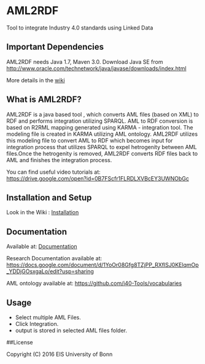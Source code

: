 # AML2RDF   
Tool to integrate Industry 4.0 standards using Linked Data


## Important Dependencies

AML2RDF needs Java 1.7, Maven 3.0. Download Java SE from  
http://www.oracle.com/technetwork/java/javase/downloads/index.html

More details in the [wiki](https://github.com/i40-Tools/AML2RDF/wiki)

## What is AML2RDF?

AML2RDF is a java based tool , which converts AML files (based on XML) to RDF and performs integration utilizing SPARQL. AML to RDF conversion is based on R2RML mapping generated using KARMA - integration tool. The modeling file is created in KARMA utilizing AML ontology. AML2RDF utilizes this modeling file to convert AML to RDF which becomes input for integration process that utilizes SPARQL to expel hetrogenity between AML files.Once the hetrogenity is removed, AML2RDF converts RDF files back to AML and finishes the integration process.

You can find useful video tutorials at:   
https://drive.google.com/open?id=0B7FScfr1FLRDLXVBcEY3UWNObGc


## Installation and Setup  

Look in the Wiki : [Installation](https://github.com/i40-Tools/AML2RDF/wiki/Installation%3A-Source-Code)

## Documentation  

Available at: [Documentation](documentation/)

Research Documentation available at:   
https://docs.google.com/document/d/1YoOr08Gfg8TZjPP_RXflSJ0KElqmOp_YDDjGOsxgaLo/edit?usp=sharing

AML ontology available at:
https://github.com/i40-Tools/vocabularies

## Usage  

* Select multiple AML Files.
* Click Integration.
* output is stored in selected AML files folder.


##License

Copyright (C) 2016 EIS University of Bonn
